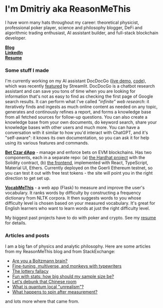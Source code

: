 # I'm Dmitriy aka ReasonMeThis

I have worn many hats throughout my career: theoretical physicist, professional poker player, science and philosophy blogger, DeFi and algorithmic trading enthusiast, AI assistant builder, and full-stack blockchain developer. 

**[Blog](https://www.reasonmethis.com)**  
**[LinkedIn](https://linkedin/in/dmitriyvasilyuk)**  
**[Resume][resume]**

### Some stuff I made 

I'm currently working on my AI assistant DocDocGo ([live demo](https://docdocgo.streamlit.app), [code](https://github.com/reasonmethis/docdocgo-core/)), which was recently [featured](https://www.linkedin.com/posts/streamlit_ai-rag-chatgpt-activity-7189352534971486208-woYY/?utm_source=share&utm_medium=member_desktop) by Streamlit. DocDocGo is a chatbot research assistant and can save you tons of time when you are looking for information that's not as easy to find as checking the first page of Google search results. It can perform what I've called _"infinite" web research_: it iteratively finds and ingests as much online content as needed on any topic, generates and continously refines a report, and forms a knowledge base from all fetched sources for follow-up questions. You can also create a knowledge base from your own documents, do keyword search, share your knowledge bases with other users and much more. You can have a conversation with it similar to how you'd interact with ChatGPT, and it's "self-aware": it knows its own documentation, so you can ask it for help using its various features and commands.

**[Bet Czar dApp](https://reasonmethis.github.io/bet-czar-frontend)** - manage and enforce bets on EVM blockchains. Has two components, each in a separate repo: (a) [the Hardhat project](https://github.com/reasonmethis/bet-czar-contract-solidity) with the Solidity contract, (b) [the frontend](https://github.com/reasonmethis/bet-czar-frontend), implemented with React, TypeScript, Material UI, Ethers. Currently deployed on the Goerli Ethereum testnet, so you can test it out with free test tokens - the site will point you in the right direction to get set up.

**[VocabMeThis](https://www.reasonmethis.com/2021/05/vocabmethis-measure-and-improve-your.html)** - a web app (Flask) to measure and improve the user's vocabulary. It ranks words by difficulty by constructing a frequency dictionary from NLTK corpora. It then suggests words to you whose difficulty level is chosen based on your measured vocabulary. It's great for English learners who want to learn words at just the right difficulty level.

My biggest past projects have to do with poker and crypto. See my [resume][resume] for details.

### Articles and posts

I am a big fan of physics and analytic philosophy. Here are some articles from my ReasonMeThis blog and from StackExchange:

* [Are you a Boltzmann brain?](https://www.reasonmethis.com/2021/02/are-you-boltzmann-brain.html)
* [Fine-tuning, multiverse, and monkeys with typewriters](https://www.reasonmethis.com/2021/01/fine-tuning-multiverse-and-monkeys.html)
* [The lottery fallacy](https://www.reasonmethis.com/2021/03/the-lottery-fallacy.html)
* [Fun with stats: how big should my sample size be?](https://www.reasonmethis.com/2022/10/fun-with-stats-how-big-should-my-sample.html)
* [Let's debunk that Chinese room](https://www.reasonmethis.com/2021/07/lets-try-to-debunk-that-chinese-room.html)
* [What is quantum local "unrealism"?](https://physics.stackexchange.com/a/600229/280578)
* [What happens to spin after measurement?](https://physics.stackexchange.com/questions/597862/what-happens-to-spin-after-measurement-does-it-evolve-and-randomise-like-positi/597872#597872)

and lots more where that came from.

[resume]: https://github.com/reasonmethis/resume/
